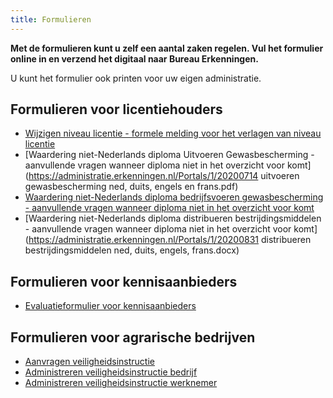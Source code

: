 ```yaml
---
title: Formulieren
---
```


**Met de formulieren kunt u zelf een aantal zaken regelen. Vul het formulier online in en verzend het digitaal naar Bureau Erkenningen.**

U kunt het formulier ook printen voor uw eigen administratie.

## Formulieren voor licentiehouders

- [Wijzigen niveau licentie - formele melding voor het verlagen van niveau licentie](https://administratie.erkenningen.nl/Portals/1/20190415%20verlagen%20vakbekwaamheidsbewijs.pdf)
- [Waardering niet-Nederlands diploma Uitvoeren Gewasbescherming - aanvullende vragen wanneer diploma niet in het overzicht voor komt](https://administratie.erkenningen.nl/Portals/1/20200714 uitvoeren gewasbescherming ned, duits, engels en frans.pdf)
- [Waardering niet-Nederlands diploma bedrijfsvoeren gewasbescherming - aanvullende vragen wanneer diploma niet in het overzicht voor komt](https://administratie.erkenningen.nl/LinkClick.aspx?fileticket=iskGd770wac%3d&tabid=152&portalid=1&mid=573)
- [Waardering niet-Nederlands diploma distribueren bestrijdingsmiddelen - aanvullende vragen wanneer diploma niet in het overzicht voor komt](https://administratie.erkenningen.nl/Portals/1/20200831 distribueren bestrijdingsmiddelen ned, duits, engels, frans.docx)

## Formulieren voor kennisaanbieders

- [Evaluatieformulier voor kennisaanbieders](https://administratie.erkenningen.nl/LinkClick.aspx?fileticket=OhyUGCMZieA%3d&tabid=152&portalid=1&mid=573)

## Formulieren voor agrarische bedrijven

- [Aanvragen veiligheidsinstructie](https://administratie.erkenningen.nl/Default.aspx?tabid=202)
- [Administreren veiligheidsinstructie bedrijf](https://administratie.erkenningen.nl/Portals/1/2012-2%20modelformulier%20bedrijfsadministratie.docx)
- [Administreren veiligheidsinstructie werknemer](https://administratie.erkenningen.nl/Portals/1/20121107%20modelformulier%20werknemer.docx)
